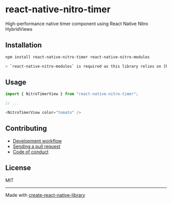 # react-native-nitro-timer

High-performance native timer component using React Native Nitro HybridViews

## Installation


```sh
npm install react-native-nitro-timer react-native-nitro-modules

> `react-native-nitro-modules` is required as this library relies on [Nitro Modules](https://nitro.margelo.com/).
```


## Usage


```js
import { NitroTimerView } from "react-native-nitro-timer";

// ...

<NitroTimerView color="tomato" />
```


## Contributing

- [Development workflow](CONTRIBUTING.md#development-workflow)
- [Sending a pull request](CONTRIBUTING.md#sending-a-pull-request)
- [Code of conduct](CODE_OF_CONDUCT.md)

## License

MIT

---

Made with [create-react-native-library](https://github.com/callstack/react-native-builder-bob)
